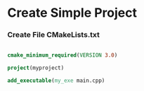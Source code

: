 # Create Simple Project
### Create File CMakeLists.txt
``` cmake

cmake_minimum_required(VERSION 3.0)

project(myproject)

add_executable(my_exe main.cpp)

```

